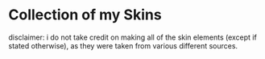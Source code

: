 # **Collection of my Skins**

disclaimer: i do not take credit on making all of the skin elements (except if stated otherwise), as they were taken from various different sources.